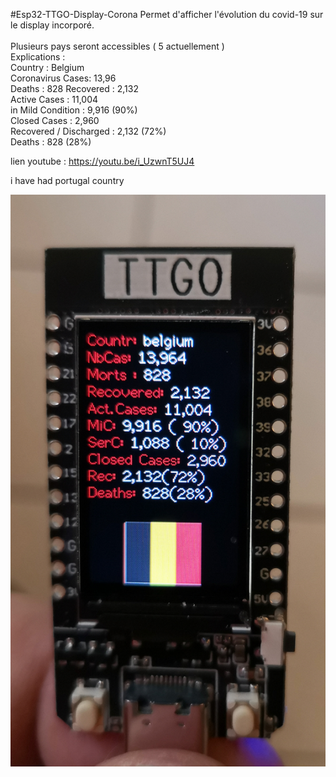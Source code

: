 #Esp32-TTGO-Display-Corona
Permet d'afficher l'évolution du covid-19 sur le display incorporé.<br>
<br>
Plusieurs pays seront accessibles ( 5 actuellement )<br>
Explications :<br>
  Country : Belgium<br>
  Coronavirus Cases: 13,96<br>
  Deaths : 828 Recovered : 2,132<br>
  Active Cases : 11,004<br>
  in Mild Condition : 9,916 (90%)<br>
  Closed Cases : 2,960<br>
  Recovered / Discharged : 2,132 (72%)<br>
  Deaths : 828 (28%)<br>

lien youtube : https://youtu.be/i_UzwnT5UJ4<br>

i have had portugal country

![images](https://github.com/Fumberto/Esp32-TTGO-Display-Corona/blob/master/covid19.jpg)


